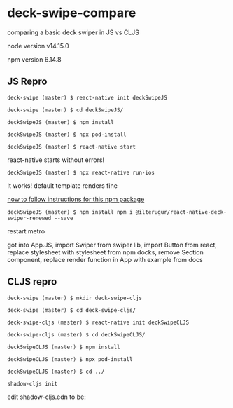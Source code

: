 # deck-swipe-compare
comparing a basic deck swiper in JS vs CLJS

node version v14.15.0

npm version 6.14.8



## JS Repro
`deck-swipe (master) $ react-native init deckSwipeJS`

`deck-swipe (master) $ cd deckSwipeJS/`

`deckSwipeJS (master) $ npm install`

`deckSwipeJS (master) $ npx pod-install`

`deckSwipeJS (master) $ react-native start`

react-native starts without errors!

`deckSwipeJS (master) $ npx react-native run-ios`

It works! default template renders fine

[now to follow instructions for this npm package](https://www.npmjs.com/package/@ilterugur/react-native-deck-swiper-renewed)

`deckSwipeJS (master) $ npm install npm i @ilterugur/react-native-deck-swiper-renewed --save`

restart metro

got into App.JS, import Swiper from swiper lib, import Button from react, replace stylesheet with stylesheet from npm docks, remove Section component, replace render function in App with example from docs

## CLJS repro

`deck-swipe (master) $ mkdir deck-swipe-cljs`

`deck-swipe (master) $ cd deck-swipe-cljs/`

`deck-swipe-cljs (master) $ react-native init deckSwipeCLJS`

`deck-swipe-cljs (master) $ cd deckSwipeCLJS/`

`deckSwipeCLJS (master) $ npm install`

`deckSwipeCLJS (master) $ npx pod-install`

`deckSwipeCLJS (master) $ cd ../`

`shadow-cljs init`

edit shadow-cljs.edn to be:

``````
